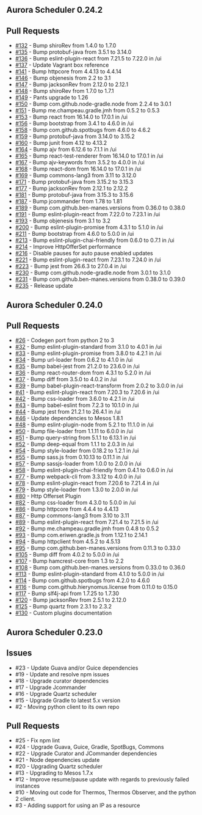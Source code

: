 Aurora Scheduler 0.24.2
--------------------------------------------------------------------------------
## Pull Requests
* [#132](https://github.com/aurora-scheduler/scheduler/pull/132) - Bump shiroRev from 1.4.0 to 1.7.0
* [#135](https://github.com/aurora-scheduler/scheduler/pull/135) - Bump protobuf-java from 3.5.1 to 3.14.0
* [#136](https://github.com/aurora-scheduler/scheduler/pull/136) - Bump eslint-plugin-react from 7.21.5 to 7.22.0 in /ui
* [#137](https://github.com/aurora-scheduler/scheduler/pull/137) - Update Vagrant box reference
* [#141](https://github.com/aurora-scheduler/scheduler/pull/141) - Bump httpcore from 4.4.13 to 4.4.14
* [#146](https://github.com/aurora-scheduler/scheduler/pull/146) - Bump objenesis from 2.2 to 3.1
* [#147](https://github.com/aurora-scheduler/scheduler/pull/147) - Bump jacksonRev from 2.12.0 to 2.12.1
* [#148](https://github.com/aurora-scheduler/scheduler/pull/148) - Bump shiroRev from 1.7.0 to 1.7.1
* [#149](https://github.com/aurora-scheduler/scheduler/pull/149) - Pants upgrade to 1.26
* [#150](https://github.com/aurora-scheduler/scheduler/pull/150) - Bump com.github.node-gradle.node from 2.2.4 to 3.0.1
* [#151](https://github.com/aurora-scheduler/scheduler/pull/151) - Bump me.champeau.gradle.jmh from 0.5.2 to 0.5.3
* [#153](https://github.com/aurora-scheduler/scheduler/pull/153) - Bump react from 16.14.0 to 17.0.1 in /ui
* [#156](https://github.com/aurora-scheduler/scheduler/pull/156) - Bump bootstrap from 3.4.1 to 4.6.0 in /ui
* [#158](https://github.com/aurora-scheduler/scheduler/pull/158) - Bump com.github.spotbugs from 4.6.0 to 4.6.2
* [#159](https://github.com/aurora-scheduler/scheduler/pull/159) - Bump protobuf-java from 3.14.0 to 3.15.2
* [#160](https://github.com/aurora-scheduler/scheduler/pull/160) - Bump junit from 4.12 to 4.13.2
* [#164](https://github.com/aurora-scheduler/scheduler/pull/164) - Bump ajv from 6.12.6 to 7.1.1 in /ui
* [#165](https://github.com/aurora-scheduler/scheduler/pull/165) - Bump react-test-renderer from 16.14.0 to 17.0.1 in /ui
* [#167](https://github.com/aurora-scheduler/scheduler/pull/167) - Bump ajv-keywords from 3.5.2 to 4.0.0 in /ui
* [#168](https://github.com/aurora-scheduler/scheduler/pull/168) - Bump react-dom from 16.14.0 to 17.0.1 in /ui
* [#169](https://github.com/aurora-scheduler/scheduler/pull/169) - Bump commons-lang3 from 3.11 to 3.12.0
* [#171](https://github.com/aurora-scheduler/scheduler/pull/171) - Bump protobuf-java from 3.15.2 to 3.15.3
* [#177](https://github.com/aurora-scheduler/scheduler/pull/177) - Bump jacksonRev from 2.12.1 to 2.12.2
* [#181](https://github.com/aurora-scheduler/scheduler/pull/181) - Bump protobuf-java from 3.15.3 to 3.15.6
* [#187](https://github.com/aurora-scheduler/scheduler/pull/187) - Bump jcommander from 1.78 to 1.81
* [#189](https://github.com/aurora-scheduler/scheduler/pull/189) - Bump com.github.ben-manes.versions from 0.36.0 to 0.38.0
* [#191](https://github.com/aurora-scheduler/scheduler/pull/191) - Bump eslint-plugin-react from 7.22.0 to 7.23.1 in /ui
* [#193](https://github.com/aurora-scheduler/scheduler/pull/193) - Bump objenesis from 3.1 to 3.2
* [#200](https://github.com/aurora-scheduler/scheduler/pull/200) - Bump eslint-plugin-promise from 4.3.1 to 5.1.0 in /ui
* [#211](https://github.com/aurora-scheduler/scheduler/pull/211) - Bump bootstrap from 4.6.0 to 5.0.0 in /ui
* [#213](https://github.com/aurora-scheduler/scheduler/pull/213) - Bump eslint-plugin-chai-friendly from 0.6.0 to 0.7.1 in /ui
* [#214](https://github.com/aurora-scheduler/scheduler/pull/214) - Improve HttpOfferSet performance
* [#216](https://github.com/aurora-scheduler/scheduler/pull/216) - Disable pauses for auto pause enabled updates
* [#221](https://github.com/aurora-scheduler/scheduler/pull/221) - Bump eslint-plugin-react from 7.23.1 to 7.24.0 in /ui
* [#223](https://github.com/aurora-scheduler/scheduler/pull/223) - Bump jest from 26.6.3 to 27.0.4 in /ui
* [#230](https://github.com/aurora-scheduler/scheduler/pull/230) - Bump com.github.node-gradle.node from 3.0.1 to 3.1.0
* [#231](https://github.com/aurora-scheduler/scheduler/pull/231) - Bump com.github.ben-manes.versions from 0.38.0 to 0.39.0
* [#235](https://github.com/aurora-scheduler/scheduler/pull/235) - Release update

Aurora Scheduler 0.24.0
--------------------------------------------------------------------------------
## Pull Requests
* [#26](https://github.com/aurora-scheduler/aurora/pull/26) - Codegen port from python 2 to 3
* [#32](https://github.com/aurora-scheduler/aurora/pull/32) - Bump eslint-plugin-standard from 3.1.0 to 4.0.1 in /ui
* [#33](https://github.com/aurora-scheduler/aurora/pull/33) - Bump eslint-plugin-promise from 3.8.0 to 4.2.1 in /ui
* [#34](https://github.com/aurora-scheduler/aurora/pull/34) - Bump url-loader from 0.6.2 to 4.1.0 in /ui
* [#35](https://github.com/aurora-scheduler/aurora/pull/35) - Bump babel-jest from 21.2.0 to 23.6.0 in /ui
* [#36](https://github.com/aurora-scheduler/aurora/pull/36) - Bump react-router-dom from 4.3.1 to 5.2.0 in /ui
* [#37](https://github.com/aurora-scheduler/aurora/pull/37) - Bump diff from 3.5.0 to 4.0.2 in /ui
* [#39](https://github.com/aurora-scheduler/aurora/pull/39) - Bump babel-plugin-react-transform from 2.0.2 to 3.0.0 in /ui
* [#41](https://github.com/aurora-scheduler/aurora/pull/41) - Bump eslint-plugin-react from 7.20.3 to 7.20.6 in /ui
* [#42](https://github.com/aurora-scheduler/aurora/pull/42) - Bump css-loader from 3.6.0 to 4.2.1 in /ui
* [#43](https://github.com/aurora-scheduler/aurora/pull/43) - Bump babel-eslint from 7.2.3 to 10.1.0 in /ui
* [#44](https://github.com/aurora-scheduler/aurora/pull/44) - Bump jest from 21.2.1 to 26.4.1 in /ui
* [#46](https://github.com/aurora-scheduler/aurora/pull/46) - Update dependencies to Mesos 1.8.1
* [#48](https://github.com/aurora-scheduler/aurora/pull/48) - Bump eslint-plugin-node from 5.2.1 to 11.1.0 in /ui
* [#50](https://github.com/aurora-scheduler/aurora/pull/50) - Bump file-loader from 1.1.11 to 6.0.0 in /ui
* [#51](https://github.com/aurora-scheduler/aurora/pull/51) - Bump query-string from 5.1.1 to 6.13.1 in /ui
* [#52](https://github.com/aurora-scheduler/aurora/pull/52) - Bump deep-equal from 1.1.1 to 2.0.3 in /ui
* [#54](https://github.com/aurora-scheduler/aurora/pull/54) - Bump style-loader from 0.18.2 to 1.2.1 in /ui
* [#55](https://github.com/aurora-scheduler/aurora/pull/55) - Bump sass.js from 0.10.13 to 0.11.1 in /ui
* [#57](https://github.com/aurora-scheduler/aurora/pull/57) - Bump sassjs-loader from 1.0.0 to 2.0.0 in /ui
* [#58](https://github.com/aurora-scheduler/aurora/pull/58) - Bump eslint-plugin-chai-friendly from 0.4.1 to 0.6.0 in /ui
* [#77](https://github.com/aurora-scheduler/aurora/pull/77) - Bump webpack-cli from 3.3.12 to 4.0.0 in /ui
* [#78](https://github.com/aurora-scheduler/aurora/pull/78) - Bump eslint-plugin-react from 7.20.6 to 7.21.4 in /ui
* [#79](https://github.com/aurora-scheduler/aurora/pull/79) - Bump style-loader from 1.3.0 to 2.0.0 in /ui
* [#80](https://github.com/aurora-scheduler/aurora/pull/80) - Http Offerset Plugin
* [#82](https://github.com/aurora-scheduler/aurora/pull/82) - Bump css-loader from 4.3.0 to 5.0.0 in /ui
* [#86](https://github.com/aurora-scheduler/aurora/pull/86) - Bump httpcore from 4.4.4 to 4.4.13
* [#87](https://github.com/aurora-scheduler/aurora/pull/87) - Bump commons-lang3 from 3.10 to 3.11
* [#89](https://github.com/aurora-scheduler/aurora/pull/89) - Bump eslint-plugin-react from 7.21.4 to 7.21.5 in /ui
* [#92](https://github.com/aurora-scheduler/aurora/pull/92) - Bump me.champeau.gradle.jmh from 0.4.8 to 0.5.2
* [#93](https://github.com/aurora-scheduler/aurora/pull/93) - Bump com.eriwen.gradle.js from 1.12.1 to 2.14.1
* [#94](https://github.com/aurora-scheduler/aurora/pull/94) - Bump httpclient from 4.5.2 to 4.5.13
* [#95](https://github.com/aurora-scheduler/aurora/pull/95) - Bump com.github.ben-manes.versions from 0.11.3 to 0.33.0
* [#105](https://github.com/aurora-scheduler/aurora/pull/105) - Bump diff from 4.0.2 to 5.0.0 in /ui
* [#107](https://github.com/aurora-scheduler/aurora/pull/107) - Bump hamcrest-core from 1.3 to 2.2
* [#108](https://github.com/aurora-scheduler/aurora/pull/108) - Bump com.github.ben-manes.versions from 0.33.0 to 0.36.0
* [#113](https://github.com/aurora-scheduler/aurora/pull/113) - Bump eslint-plugin-standard from 4.1.0 to 5.0.0 in /ui
* [#114](https://github.com/aurora-scheduler/aurora/pull/114) - Bump com.github.spotbugs from 4.2.0 to 4.6.0
* [#116](https://github.com/aurora-scheduler/aurora/pull/116) - Bump com.github.hierynomus.license from 0.11.0 to 0.15.0
* [#117](https://github.com/aurora-scheduler/aurora/pull/117) - Bump slf4j-api from 1.7.25 to 1.7.30
* [#120](https://github.com/aurora-scheduler/aurora/pull/120) - Bump jacksonRev from 2.5.1 to 2.12.0
* [#125](https://github.com/aurora-scheduler/aurora/pull/125) - Bump quartz from 2.3.1 to 2.3.2
* [#130](https://github.com/aurora-scheduler/aurora/pull/130) - Custom plugins documentation

Aurora Scheduler 0.23.0
--------------------------------------------------------------------------------
## Issues
  * #23 - Update Guava and/or Guice dependencies
  * #19 - Update and resolve npm issues
  * #18 - Upgrade curator dependencies
  * #17 - Upgrade Jcommander
  * #16 - Upgrade Quartz scheduler
  * #15 - Upgrade Gradle to latest 5.x version
  * #2 - Moving python client to its own repo

## Pull Requests
  * #25 - Fix npm lint
  * #24 - Upgrade Guava, Guice, Gradle, SpotBugs, Commons
  * #22 - Upgrade Curator and JCommander dependencies
  * #21 - Node dependencies update
  * #20 - Upgrading Quartz scheduler
  * #13 - Upgrading to Mesos 1.7.x
  * #12 - Improve resume/pause update with regards to previously failed instances
  * #10 - Moving out code for Thermos, Thermos Observer, and the python 2 client.
  * #3 - Adding support for using an IP as a resource
